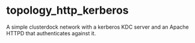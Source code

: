 # topology_http_kerberos
A simple clusterdock network with a kerberos KDC server and an Apache HTTPD that authenticates against it.
